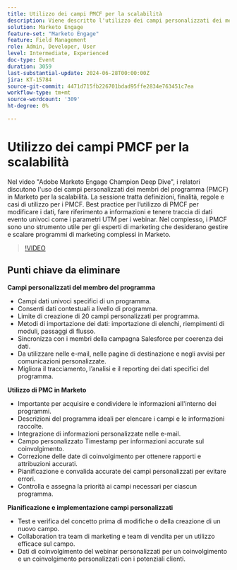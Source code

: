 ```yaml
---
title: Utilizzo dei campi PMCF per la scalabilità
description: Viene descritto l'utilizzo dei campi personalizzati dei membri del programma (PMCF) in Marketo per la scalabilità. La sessione tratta definizioni, finalità, regole e casi di utilizzo per i PMCF. Best practice per l’utilizzo di PMCF per modificare i dati, fare riferimento a informazioni e tenere traccia di dati evento univoci come i parametri UTM per i webinar. Nel complesso, i PMCF sono uno strumento utile per gli esperti di marketing che desiderano gestire e scalare programmi di marketing complessi in Marketo.
solution: Marketo Engage
feature-set: "Marketo Engage"
feature: Field Management
role: Admin, Developer, User
level: Intermediate, Experienced
doc-type: Event
duration: 3059
last-substantial-update: 2024-06-28T00:00:00Z
jira: KT-15784
source-git-commit: 4471d715fb226701bdad95ffe2834e763451c7ea
workflow-type: tm+mt
source-wordcount: '309'
ht-degree: 0%

---
```



# Utilizzo dei campi PMCF per la scalabilità

Nel video &quot;Adobe Marketo Engage Champion Deep Dive&quot;, i relatori discutono l&#39;uso dei campi personalizzati dei membri del programma (PMCF) in Marketo per la scalabilità. La sessione tratta definizioni, finalità, regole e casi di utilizzo per i PMCF. Best practice per l’utilizzo di PMCF per modificare i dati, fare riferimento a informazioni e tenere traccia di dati evento univoci come i parametri UTM per i webinar. Nel complesso, i PMCF sono uno strumento utile per gli esperti di marketing che desiderano gestire e scalare programmi di marketing complessi in Marketo.

>[!VIDEO](https://video.tv.adobe.com/v/3430531/?learn=on)

## Punti chiave da eliminare

**Campi personalizzati del membro del programma**

* Campi dati univoci specifici di un programma.
* Consenti dati contestuali a livello di programma.
* Limite di creazione di 20 campi personalizzati per programma.
* Metodi di importazione dei dati: importazione di elenchi, riempimenti di moduli, passaggi di flusso.
* Sincronizza con i membri della campagna Salesforce per coerenza dei dati.
* Da utilizzare nelle e-mail, nelle pagine di destinazione e negli avvisi per comunicazioni personalizzate.
* Migliora il tracciamento, l’analisi e il reporting dei dati specifici del programma.

**Utilizzo di PMC in Marketo**

* Importante per acquisire e condividere le informazioni all&#39;interno dei programmi.
* Descrizioni del programma ideali per elencare i campi e le informazioni raccolte.
* Integrazione di informazioni personalizzate nelle e-mail.
* Campo personalizzato Timestamp per informazioni accurate sul coinvolgimento.
* Correzione delle date di coinvolgimento per ottenere rapporti e attribuzioni accurati.
* Pianificazione e convalida accurate dei campi personalizzati per evitare errori.
* Controlla e assegna la priorità ai campi necessari per ciascun programma.

**Pianificazione e implementazione campi personalizzati**

* Test e verifica del concetto prima di modifiche o della creazione di un nuovo campo.
* Collaboration tra team di marketing e team di vendita per un utilizzo efficace sul campo.
* Dati di coinvolgimento del webinar personalizzati per un coinvolgimento e un coinvolgimento personalizzati con i potenziali clienti.